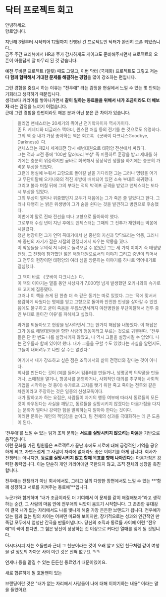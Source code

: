 # 닥터 프로젝트 회고

안녕하세요.  
향로입니다.  
  
지난해 3월부터 시작되어 12월까지 진행된 긴 프로젝트인 닥터가 완전히 오픈 되었습니다..  
금주 주간 프리뷰에서 HR과 쭈가 감사하게도 케이크도 준비해주시면서 프로젝트의 오픈이 아름답게 잘 마무리 된 것 같습니다.  
  
예전 루비콘 프로젝트 (랠릿) 때도 그렇고, 이번 닥터 (국제화) 프로젝트도 그렇고 저는 **다 함께 협력해서 거대한 문제를 해결하는 경험**을 많이 강조하는 편입니다.  
  
그런 경험을 중요시 하는 이유는 "전우애" 라는 감정을 현실에서 느낄 수 있는 몇 안되는 기회라고 생각하기 때문입니다.    
생각보다 커리어를 쌓아나가면서 **같이 일하는 동료들을 위해서 내가 조금이라도 더 해보자** 라는 감정을 느끼기 어렵습니다.  
근데 그런 경험을 한번이라도 해본 분과 아닌 분은 큰 차이가 있습니다.  


> 윌리엄 맨체스터는 20세기의 뛰어난 전기학자이자 역사가이다.  
존 F. 케네디와 더글러스 맥아더, 윈스턴 처칠 등의 전기를 쓴 것으로도 유명하다.  
그의 책 중 내가 가장 좋아하는 책은 회고록 《굿바이 다크니스Goodbye, Darkness》다.  
맨체스터는 제2차 세계대전 당시 해병대원으로 태평양 전선에서 싸웠다.  
그는 적과 교전 중에 ‘100만 달러짜리 부상’ 즉 퍼플하트 훈장을 받고 제대를 하기에는 충분히 위중하지만 곧바로 회복해서 정상적인 생활을 하기에는 충분히 가벼운 부상을 입었다.  
그런데 병실에 누워서 고향으로 돌아갈 날을 기다리던 그는 그러나 명령을 어기고 무단이탈해 오키나와의 적진 후방에 배치되어 있던 소속 부대로 복귀했다.  
그리고 불과 며칠 뒤에 그의 부대는 적의 박격포 공격을 받았고 맨체스터는 또다시 부상을 입었다.  
그의 부상이 얼마나 위중했던지 모두가 처음에는 그가 죽은 줄 알았다고 한다. 그러나 다행히 눈 밝은 위생병이 그가 숨을 쉰다는 것을 발견하고 병원으로 후송했다.  
이번에야 말로 진짜 전선을 떠나 고향으로 돌아와야 했다.  
그로부터 수십 년이 지난 후에도 맨체스터는 그때의 그 전투가 재현되는 악몽에 시달렸다.  
청년 병장이던 그가 언덕 꼭대기에서 선 중년의 자신과 맞닥뜨리는 악몽, 그러니까 중년의 자기가 젊은 시절의 전쟁터에서 싸우는 악몽을 꿨다.  
이 악몽들을 무의식 저 너머로 돌려보낼 수 없었던 그는 세 가지 이야기 즉 태평양 전쟁, 그 전쟁에 참가했던 젊은 해병대원으로서의 이야기 그리고 중년이 되어서 그 전투의 현장이던 태평양의 여러 섬을 방문하는 이야기를 하나로 엮어내기로 결심했다.  
> 
> 그 책이 바로 《굿바이 다크니스》다.  
이 책의 이야기는 열흘 동안 사상자가 7,000명 넘게 발생했던 오키나와의 슈가로프 고지에 집중됐다.  
그러나 이 책을 쓰게 된 한층 더 속 깊은 동기는 따로 있었다. 
그는 ‘적에 맞서서 용감하게 싸웠다는 명예를 얻고 고향으로 돌아와 안전한 인생을 살아갈 수 있었음에도 불구하고 굳이 죽음을 무릅쓰면서까지 야전병원을 무단이탈해서 전투 중인 부대로 돌아간 이유’를 파헤치고 싶었다. 
> 
> 과거를 되돌아보고 현장을 답사하면서 그는 한가지 해답을 내놓았다. 
이 해답은 그가 동료 해병대원들을 향한 사랑의 행동이라고 부르는 것으로 귀결된다. 
“전우들은 단 한 번도 나를 실망시키지 않았고, 나 역시 그들을 실망시킬 수 없었다. 나는 전우들과 함께 있어야 했다. 내가 그들을 구할 수도 있었다는 사실을 알면서도, 그들이 내버려두고 나만 살 수는 없었다.” 
> 
> 여기에서 내가 강조하고 싶은 점은 조직에서의 삶이 전쟁터와 같다는 것이 아니다.  
회사를 만든다는 것이 (예를 들어서 컴퓨터를 만들거나, 생명공학 의약품을 만들거나, 소매점을 열거나, 항공사를 운영하거나, 사회적인 대의를 추구하는 사회적 기업을 시작하는 것 등이) 슈가로프 고지를 뺏기 위한 죽고 죽이는 전투와 같은 차원이라고 주장하는 것은 일종의 신성모독이다.  
내가 말하고자 하는 요점은, 사람들이 자기의 행동 여부에 따라서 동료들의 모든 것이 좌우된다는 사실을 깨닫고, 동료들을 실망시키지 않겠다는 마음가짐을 다지는 문화가 얼마나 강력한 힘을 발휘하는지 알아야 한다는 것이다.  
이러한 문화는 개인의 책임감을 높이고, 팀 전체의 성과를 극대화하는 데 큰 도움이 된다.

‘전우애’를 느낄 수 있는 팀과 조직 문화는 **서로를 실망시키지 않으려는 마음**을 기반으로 움직입니다.  
이런 문화를 가진 팀원들은 프로젝트가 끝난 후에도 서로에 대해 긍정적인 기억을 공유하게 되고, 자연스럽게 그 사람이 자리에 없더라도 좋은 이야기를 하게 됩니다.
회사가 전쟁터는 아니지만, **동료를 실망시키지 않고 함께 목표를 향해 나아간다**는 마음가짐은 강력한 동력입니다. 이는 단순히 개인 커리어에만 국한되지 않고, 조직 전체의 성장을 촉진합니다.

전우애는 전쟁터가 아닌 회사에서도, 그리고 삶의 다양한 장면에서도 느낄 수 있는 **‘함께 성장하고 서로를 지켜주는 동료애’**입니다.

누군가와 함께하며 “내가 조금이라도 더 기여해서 이 문제를 같이 해결해보자”라고 생각하는 순간, 그 사람의 마음 안에 전우애의 씨앗이 움트기 시작합니다.
그 끈끈한 유대감이 결국 내가 없는 자리에서도 나를 빛나게 해줄 가장 든든한 브랜드가 됩니다.
전우애가 있는 팀과 없는 팀의 차이는 어쩌면 미묘해 보이지만, 장기적으로는 성과와 인간적인 만족감 모두에서 엄청난 간극을 만들어냅니다. 당신의 조직과 동료들 사이에 이런 “전우애”의 싹이 튼다면, 그 힘은 당신이 상상하는 것 이상으로 커다란 열매를 맺게 될 것입니다.

아시다시피 저는 호돌맨과 
근데 그 친분이라는 것이 오래 알고 있던 친구처럼  같이 여행을 갈 정도의 가까운 사이 이런 것은 전혀 없구요 ㅋㅋ


언제나 등을 맡길 수 있는 든든한 동료였기 때문이였어요.

새로 합류하게 될 호돌맨이 있는 

브랜딩이란 것은 "내가 없는 자리에서 사람들이 나에 대해 이야기하는 내용" 이라는 말을 들었어요.
